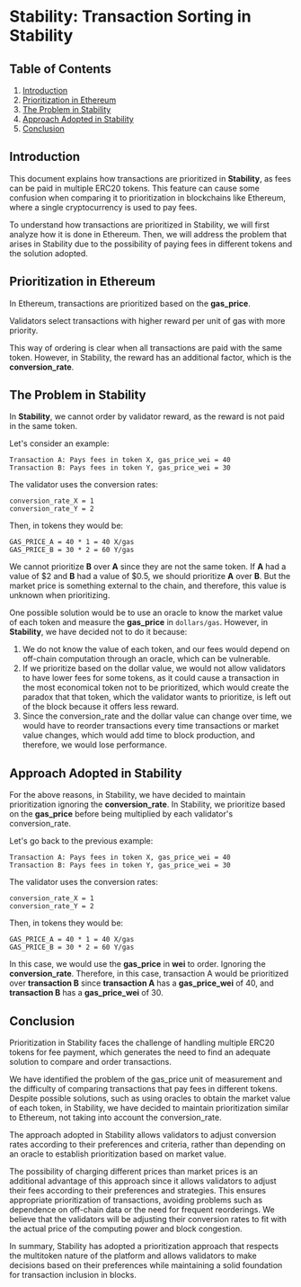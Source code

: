 # Stability: Transaction Sorting in Stability

## Table of Contents

1. [Introduction](#introduction)
2. [Prioritization in Ethereum](#prioritization-in-ethereum)
3. [The Problem in Stability](#the-problem-in-stability)
4. [Approach Adopted in Stability](#approach-adopted-in-stability)
5. [Conclusion](#conclusion)

## Introduction

This document explains how transactions are prioritized in **Stability**, as fees can be paid in multiple ERC20 tokens. This feature can cause some confusion when comparing it to prioritization in blockchains like Ethereum, where a single cryptocurrency is used to pay fees.

To understand how transactions are prioritized in Stability, we will first analyze how it is done in Ethereum. Then, we will address the problem that arises in Stability due to the possibility of paying fees in different tokens and the solution adopted.

## Prioritization in Ethereum

In Ethereum, transactions are prioritized based on the **gas_price**.

Validators select transactions with higher reward per unit of gas with more priority.

This way of ordering is clear when all transactions are paid with the same token. However, in Stability, the reward has an additional factor, which is the **conversion_rate**.

## The Problem in Stability

In **Stability**, we cannot order by validator reward, as the reward is not paid in the same token.

Let's consider an example:

```
Transaction A: Pays fees in token X, gas_price_wei = 40
Transaction B: Pays fees in token Y, gas_price_wei = 30
```

The validator uses the conversion rates:

```
conversion_rate_X = 1
conversion_rate_Y = 2
```

Then, in tokens they would be:

```
GAS_PRICE_A = 40 * 1 = 40 X/gas
GAS_PRICE_B = 30 * 2 = 60 Y/gas
```

We cannot prioritize **B** over **A** since they are not the same token. If **A** had a value of $2 and **B** had a value of $0.5, we should prioritize **A** over **B**. But the market price is something external to the chain, and therefore, this value is unknown when prioritizing.

One possible solution would be to use an oracle to know the market value of each token and measure the **gas_price** in ```dollars/gas```. However, in **Stability**, we have decided not to do it because:

1. We do not know the value of each token, and our fees would depend on off-chain computation through an oracle, which can be vulnerable.
2. If we prioritize based on the dollar value, we would not allow validators to have lower fees for some tokens, as it could cause a transaction in the most economical token not to be prioritized, which would create the paradox that that token, which the validator wants to prioritize, is left out of the block because it offers less reward.
3. Since the conversion_rate and the dollar value can change over time, we would have to reorder transactions every time transactions or market value changes, which would add time to block production, and therefore, we would lose performance.

## Approach Adopted in Stability

For the above reasons, in Stability, we have decided to maintain prioritization ignoring the **conversion_rate**. In Stability, we prioritize based on the **gas_price** before being multiplied by each validator's conversion_rate.

Let's go back to the previous example:

```
Transaction A: Pays fees in token X, gas_price_wei = 40
Transaction B: Pays fees in token Y, gas_price_wei = 30
```

The validator uses the conversion rates:

```
conversion_rate_X = 1
conversion_rate_Y = 2
```

Then, in tokens they would be:

```
GAS_PRICE_A = 40 * 1 = 40 X/gas
GAS_PRICE_B = 30 * 2 = 60 Y/gas
```

In this case, we would use the **gas_price** in **wei** to order. Ignoring the **conversion_rate**. Therefore, in this case, transaction A would be prioritized over **transaction B** since **transaction A** has a **gas_price_wei** of 40, and **transaction B** has a **gas_price_wei** of 30.

## Conclusion

Prioritization in Stability faces the challenge of handling multiple ERC20 tokens for fee payment, which generates the need to find an adequate solution to compare and order transactions.

We have identified the problem of the gas_price unit of measurement and the difficulty of comparing transactions that pay fees in different tokens. Despite possible solutions, such as using oracles to obtain the market value of each token, in Stability, we have decided to maintain prioritization similar to Ethereum, not taking into account the conversion_rate.

The approach adopted in Stability allows validators to adjust conversion rates according to their preferences and criteria, rather than depending on an oracle to establish prioritization based on market value.

The possibility of charging different prices than market prices is an additional advantage of this approach since it allows validators to adjust their fees according to their preferences and strategies. This ensures appropriate prioritization of transactions, avoiding problems such as dependence on off-chain data or the need for frequent reorderings. We believe that the validators will be adjusting their conversion rates to fit with the actual price of the computing power and block congestion.

In summary, Stability has adopted a prioritization approach that respects the multitoken nature of the platform and allows validators to make decisions based on their preferences while maintaining a solid foundation for transaction inclusion in blocks.
